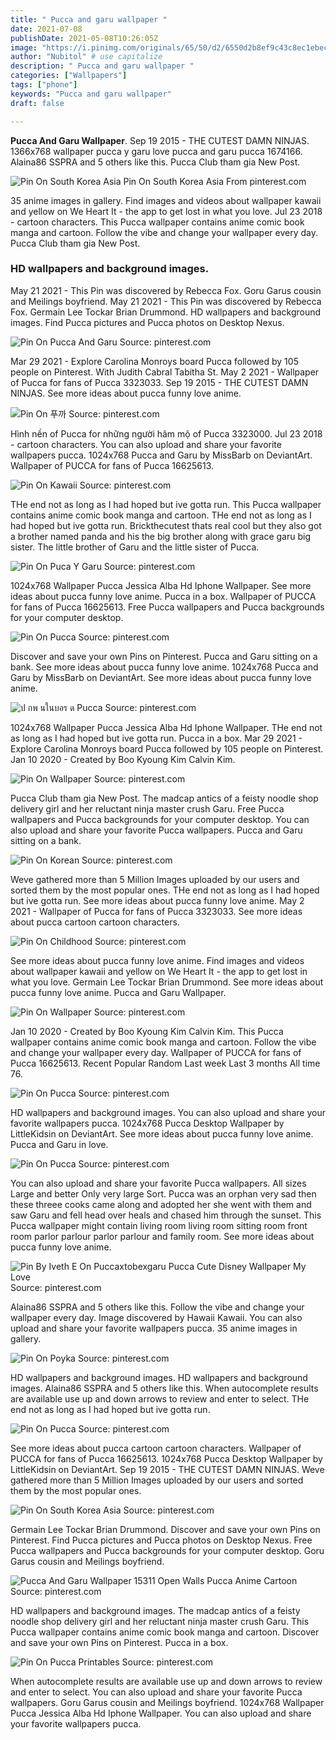 ```yaml
---
title: " Pucca and garu wallpaper "
date: 2021-07-08
publishDate: 2021-05-08T10:26:05Z
image: "https://i.pinimg.com/originals/65/50/d2/6550d2b8ef9c43c8ec1ebece10dafae4.jpg"
author: "Nubitol" # use capitalize
description: " Pucca and garu wallpaper "
categories: ["Wallpapers"]
tags: ["phone"]
keywords: "Pucca and garu wallpaper"
draft: false

---
```



**Pucca And Garu Wallpaper**. Sep 19 2015 - THE CUTEST DAMN NINJAS. 1366x768 wallpaper pucca y garu love pucca and garu pucca 1674166. Alaina86 SSPRA and 5 others like this. Pucca Club tham gia New Post.

![Pin On South Korea Asia](https://i.pinimg.com/originals/53/86/a6/5386a6e11b7216342a638613f4ede31f.jpg "Pin On South Korea Asia")
Pin On South Korea Asia From pinterest.com


35 anime images in gallery. Find images and videos about wallpaper kawaii and yellow on We Heart It - the app to get lost in what you love. Jul 23 2018 - cartoon characters. This Pucca wallpaper contains anime comic book manga and cartoon. Follow the vibe and change your wallpaper every day. Pucca Club tham gia New Post.

### HD wallpapers and background images.

May 21 2021 - This Pin was discovered by Rebecca Fox. Goru Garus cousin and Meilings boyfriend. May 21 2021 - This Pin was discovered by Rebecca Fox. Germain Lee Tockar Brian Drummond. HD wallpapers and background images. Find Pucca pictures and Pucca photos on Desktop Nexus.


![Pin On Pucca And Garu](https://i.pinimg.com/originals/2f/e9/15/2fe915f20b46b76c465c05079c8c4d89.png "Pin On Pucca And Garu")
Source: pinterest.com

Mar 29 2021 - Explore Carolina Monroys board Pucca followed by 105 people on Pinterest. With Judith Cabral Tabitha St. May 2 2021 - Wallpaper of Pucca for fans of Pucca 3323033. Sep 19 2015 - THE CUTEST DAMN NINJAS. See more ideas about pucca funny love anime.

![Pin On 푸까](https://i.pinimg.com/originals/ff/75/ff/ff75ff0e834836fef26f09a5da75a013.jpg "Pin On 푸까")
Source: pinterest.com

Hình nền of Pucca for những người hâm mộ of Pucca 3323000. Jul 23 2018 - cartoon characters. You can also upload and share your favorite wallpapers pucca. 1024x768 Pucca and Garu by MissBarb on DeviantArt. Wallpaper of PUCCA for fans of Pucca 16625613.

![Pin On Kawaii](https://i.pinimg.com/originals/24/22/13/242213e9afb59d28956583870bf966ff.jpg "Pin On Kawaii")
Source: pinterest.com

THe end not as long as I had hoped but ive gotta run. This Pucca wallpaper contains anime comic book manga and cartoon. THe end not as long as I had hoped but ive gotta run. Brickthecutest thats real cool but they also got a brother named panda and his the big brother along with grace garu big sister. The little brother of Garu and the little sister of Pucca.

![Pin On Puca Y Garu](https://i.pinimg.com/originals/c5/26/db/c526db6cc4dd6fe6ddcf91e183c30dee.jpg "Pin On Puca Y Garu")
Source: pinterest.com

1024x768 Wallpaper Pucca Jessica Alba Hd Iphone Wallpaper. See more ideas about pucca funny love anime. Pucca in a box. Wallpaper of PUCCA for fans of Pucca 16625613. Free Pucca wallpapers and Pucca backgrounds for your computer desktop.

![Pin On Pucca](https://i.pinimg.com/originals/35/84/a1/3584a175ed63499c2f4c6827ece104e8.jpg "Pin On Pucca")
Source: pinterest.com

Discover and save your own Pins on Pinterest. Pucca and Garu sitting on a bank. See more ideas about pucca funny love anime. 1024x768 Pucca and Garu by MissBarb on DeviantArt. See more ideas about pucca funny love anime.

![ป กพ นในบอร ด Pucca](https://i.pinimg.com/originals/e1/0e/9f/e10e9f912ba4980be6ddcb6d9825f1a3.jpg "ป กพ นในบอร ด Pucca")
Source: pinterest.com

1024x768 Wallpaper Pucca Jessica Alba Hd Iphone Wallpaper. THe end not as long as I had hoped but ive gotta run. Pucca in a box. Mar 29 2021 - Explore Carolina Monroys board Pucca followed by 105 people on Pinterest. Jan 10 2020 - Created by Boo Kyoung Kim Calvin Kim.

![Pin On Wallpaper](https://i.pinimg.com/736x/1c/f9/94/1cf994ef4746040ae1442a1dc527df85.jpg "Pin On Wallpaper")
Source: pinterest.com

Pucca Club tham gia New Post. The madcap antics of a feisty noodle shop delivery girl and her reluctant ninja master crush Garu. Free Pucca wallpapers and Pucca backgrounds for your computer desktop. You can also upload and share your favorite Pucca wallpapers. Pucca and Garu sitting on a bank.

![Pin On Korean](https://i.pinimg.com/originals/55/c7/4c/55c74ce9223d27808c6bd104feb7f68f.jpg "Pin On Korean")
Source: pinterest.com

Weve gathered more than 5 Million Images uploaded by our users and sorted them by the most popular ones. THe end not as long as I had hoped but ive gotta run. See more ideas about pucca funny love anime. May 2 2021 - Wallpaper of Pucca for fans of Pucca 3323033. See more ideas about pucca cartoon cartoon characters.

![Pin On Childhood](https://i.pinimg.com/originals/fb/47/2d/fb472d342acabc0a99e357704b215d09.jpg "Pin On Childhood")
Source: pinterest.com

See more ideas about pucca funny love anime. Find images and videos about wallpaper kawaii and yellow on We Heart It - the app to get lost in what you love. Germain Lee Tockar Brian Drummond. See more ideas about pucca funny love anime. Pucca and Garu Wallpaper.

![Pin On Wallpaper](https://i.pinimg.com/736x/36/d2/7c/36d27c879326ce84e071283be60b0866.jpg "Pin On Wallpaper")
Source: pinterest.com

Jan 10 2020 - Created by Boo Kyoung Kim Calvin Kim. This Pucca wallpaper contains anime comic book manga and cartoon. Follow the vibe and change your wallpaper every day. Wallpaper of PUCCA for fans of Pucca 16625613. Recent Popular Random Last week Last 3 months All time 76.

![Pin On Pucca](https://i.pinimg.com/originals/ba/cb/0c/bacb0ca771357518a57ed7491a4f67ba.png "Pin On Pucca")
Source: pinterest.com

HD wallpapers and background images. You can also upload and share your favorite wallpapers pucca. 1024x768 Pucca Desktop Wallpaper by LittleKidsin on DeviantArt. See more ideas about pucca funny love anime. Pucca and Garu in love.

![Pin On Pucca](https://i.pinimg.com/originals/5e/dc/32/5edc3256fa0336ab5394da3e7d2786d8.jpg "Pin On Pucca")
Source: pinterest.com

You can also upload and share your favorite Pucca wallpapers. All sizes Large and better Only very large Sort. Pucca was an orphan very sad then these threee cooks came along and adopted her she went with them and saw Garu and fell head over heals and chased him through the sunset. This Pucca wallpaper might contain living room living room sitting room front room parlor parlour parlor parlour and family room. See more ideas about pucca funny love anime.

![Pin By Iveth E On Puccaxtobexgaru Pucca Cute Disney Wallpaper My Love](https://i.pinimg.com/originals/35/52/0f/35520f49d117e758fc1c0bbbfdcc8584.jpg "Pin By Iveth E On Puccaxtobexgaru Pucca Cute Disney Wallpaper My Love")
Source: pinterest.com

Alaina86 SSPRA and 5 others like this. Follow the vibe and change your wallpaper every day. Image discovered by Hawaii Kawaii. You can also upload and share your favorite wallpapers pucca. 35 anime images in gallery.

![Pin On Poyka](https://i.pinimg.com/736x/6f/8d/42/6f8d42ea4480842127a59740860ed7e4.jpg "Pin On Poyka")
Source: pinterest.com

HD wallpapers and background images. HD wallpapers and background images. Alaina86 SSPRA and 5 others like this. When autocomplete results are available use up and down arrows to review and enter to select. THe end not as long as I had hoped but ive gotta run.

![Pin On Pucca](https://i.pinimg.com/originals/4c/74/77/4c747761d6a6e4a426bbf81515b71e5f.jpg "Pin On Pucca")
Source: pinterest.com

See more ideas about pucca cartoon cartoon characters. Wallpaper of PUCCA for fans of Pucca 16625613. 1024x768 Pucca Desktop Wallpaper by LittleKidsin on DeviantArt. Sep 19 2015 - THE CUTEST DAMN NINJAS. Weve gathered more than 5 Million Images uploaded by our users and sorted them by the most popular ones.

![Pin On South Korea Asia](https://i.pinimg.com/originals/53/86/a6/5386a6e11b7216342a638613f4ede31f.jpg "Pin On South Korea Asia")
Source: pinterest.com

Germain Lee Tockar Brian Drummond. Discover and save your own Pins on Pinterest. Find Pucca pictures and Pucca photos on Desktop Nexus. Free Pucca wallpapers and Pucca backgrounds for your computer desktop. Goru Garus cousin and Meilings boyfriend.

![Pucca And Garu Wallpaper 15311 Open Walls Pucca Anime Cartoon](https://i.pinimg.com/originals/38/a7/6e/38a76e306fc6f40fc5fe1dac22b92d69.jpg "Pucca And Garu Wallpaper 15311 Open Walls Pucca Anime Cartoon")
Source: pinterest.com

HD wallpapers and background images. The madcap antics of a feisty noodle shop delivery girl and her reluctant ninja master crush Garu. This Pucca wallpaper contains anime comic book manga and cartoon. Discover and save your own Pins on Pinterest. Pucca in a box.

![Pin On Pucca Printables](https://i.pinimg.com/originals/65/50/d2/6550d2b8ef9c43c8ec1ebece10dafae4.jpg "Pin On Pucca Printables")
Source: pinterest.com

When autocomplete results are available use up and down arrows to review and enter to select. You can also upload and share your favorite Pucca wallpapers. Goru Garus cousin and Meilings boyfriend. 1024x768 Wallpaper Pucca Jessica Alba Hd Iphone Wallpaper. You can also upload and share your favorite wallpapers pucca.

